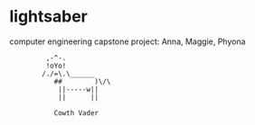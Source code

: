 # lightsaber
computer engineering capstone project: Anna, Maggie, Phyona

             ,-^-.
             !oYo!
            /./=\.\______
               ##        )\/\
                ||-----w||
                ||      ||

               Cowth Vader
